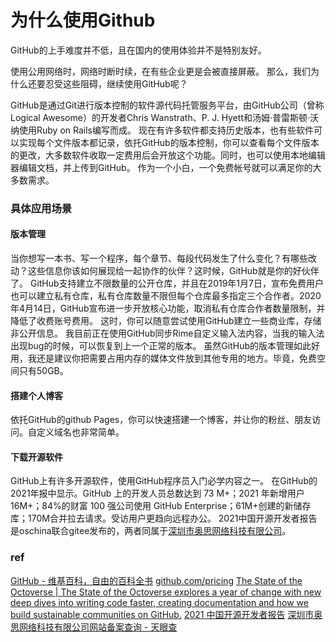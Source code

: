# 为什么使用Github

GitHub的上手难度并不低，且在国内的使用体验并不是特别友好。

使用公用网络时，网络时断时续，在有些企业更是会被直接屏蔽。 那么，我们为什么还要忍受这些阻碍，继续使用GitHub呢？&#x20;

GitHub是通过Git进行版本控制的软件源代码托管服务平台，由GitHub公司（曾称Logical Awesome）的开发者Chris Wanstrath、P. J. Hyett和汤姆·普雷斯顿·沃纳使用Ruby on Rails编写而成。 现在有许多软件都支持历史版本，也有些软件可以实现每个文件版本都记录，依托GitHub的版本控制，你可以查看每个文件版本的更改，大多数软件收取一定费用后会开放这个功能。同时，也可以使用本地编辑器编辑文档，并上传到GitHub。 作为一个小白，一个免费帐号就可以满足你的大多数需求。

### 具体应用场景

#### 版本管理&#x20;

当你想写一本书、写一个程序，每个章节、每段代码发生了什么变化？有哪些改动？这些信息你该如何展现给一起协作的伙伴？这时候，GitHub就是你的好伙伴了。 GitHub支持建立不限数量的公开仓库，并且在2019年1月7日，宣布免费用户也可以建立私有仓库，私有仓库数量不限但每个仓库最多指定三个合作者。2020年4月14日，GitHub宣布进一步开放核心功能，取消私有仓库合作者数量限制，并降低了收费账号费用。 这时，你可以随意尝试使用GitHub建立一些商业库，存储非公开信息。 我目前正在使用GitHub同步Rime自定义输入法内容，当我的输入法出现bug的时候，可以恢复到上一个正常的版本。 虽然GitHub的版本管理如此好用，我还是建议你把需要占用内存的媒体文件放到其他专用的地方。毕竟，免费空间只有50GB。&#x20;

#### 搭建个人博客

依托GitHub的github Pages，你可以快速搭建一个博客，并让你的粉丝、朋友访问。自定义域名也非常简单。&#x20;

#### 下载开源软件

GitHub上有许多开源软件，使用GitHub程序员入门必学内容之一。 在GitHub的2021年报中显示。GitHub 上的开发人员总数达到 73 M+；2021 年新增用户16M+；84%的财富 100 强公司使用 GitHub Enterprise；61M+创建的新储存库；170M合并拉去请求。受访用户更趋向远程办公。 2021中国开源开发者报告是oschina联合gitee发布的，两者同属于[深圳市奥思网络科技有限公司](https://www.tianyancha.com/sicp/1616802402-13a6)。

### ref

[GitHub - 维基百科，自由的百科全书](https://zh.wikipedia.org/zh-hans/GitHub) [github.com/pricing](https://github.com/pricing#compare-features) [The State of the Octoverse | The State of the Octoverse explores a year of change with new deep dives into writing code faster, creating documentation and how we build sustainable communities on GitHub.](https://octoverse.github.com) [2021 中国开源开发者报告](https://gitee.com/report/china-open-source-2021/#/developer) [深圳市奥思网络科技有限公司网站备案查询 - 天眼查](https://www.tianyancha.com/sicp/1616802402-13a6)
